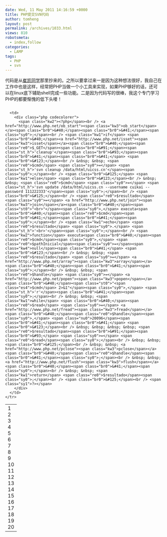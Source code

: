 ```yaml
---
date: Wed, 11 May 2011 14:16:59 +0000
title: PHP提交SVN代码
author: tomheng
layout: post
permalink: /archives/1033.html
views: 810
robotsmeta:
  - index,follow
categories:
  - LAMP
tags:
  - PHP
  - svn
---
```

代码是从[崔凯同学][1]那里抄来的。之所以要拿过来一是因为这种想法很好，我自己在工作中也是这样，经常把PHP当做一个小工具来实现，如果PHP够好的话，还可以在linux底下辅助shell完成一些功能。二是因为代码写的很棒，我这个专门学习PHP的都要惭愧的低下头喽！

<div class="codecolorer-container php blackboard" style="overflow:auto;white-space:nowrap;">
  <table cellspacing="0" cellpadding="0">
    <tr>
      <td class="line-numbers">
        <div>
          1<br />2<br />3<br />4<br />5<br />6<br />7<br />8<br />9<br />10<br />11<br />12<br />13<br />14<br />15<br />16<br />17<br />18<br />19<br />20<br />
        </div>
      </td>
      
      <td>
        <div class="php codecolorer">
          <span class="kw2"><?php</span><br /> <a href="http://www.php.net/ob_start"><span class="kw3">ob_start</span></a><span class="br0">&#40;</span><span class="br0">&#41;</span><span class="sy0">;</span><br /> <span class="kw1">if</span> <span class="br0">&#40;</span><a href="http://www.php.net/isset"><span class="kw3">isset</span></a><span class="br0">&#40;</span><span class="re0">$_GET</span><span class="br0">&#91;</span><span class="st_h">'cleanup'</span><span class="br0">&#93;</span><span class="br0">&#41;</span><span class="br0">&#41;</span> <span class="br0">&#123;</span><br /> &nbsp; &nbsp; <span class="re0">$cmd</span> <span class="sy0">=</span> <span class="st_h">'svn cleanup /data/html/uicss.cn'</span><span class="sy0">;</span><br /> <span class="br0">&#125;</span> <span class="kw1">else</span> <span class="br0">&#123;</span><br /> &nbsp; &nbsp; <span class="re0">$cmd</span> <span class="sy0">=</span> <span class="st_h">'svn update /data/html/uicss.cn --username cuikai --password 111222333'</span><span class="sy0">;</span><br /> <span class="br0">&#125;</span><br /> <span class="re0">$resultado</span> <span class="sy0">=</span> <a href="http://www.php.net/join"><span class="kw3">join</span></a><span class="br0">&#40;</span><span class="st0">"<br>"</span><span class="sy0">,</span> executa<span class="br0">&#40;</span><span class="re0">$cmd</span><span class="br0">&#41;</span><span class="br0">&#41;</span><span class="sy0">;</span><br /> <span class="kw1">echo</span> <span class="re0">$resultado</span> <span class="sy0">.</span> <span class="st_h">'<br>'</span><span class="sy0">;</span><br /> <span class="kw2">function</span> executa<span class="br0">&#40;</span><span class="re0">$cmd</span><span class="sy0">,</span> <span class="re0">$pathInicial</span><span class="sy0">=</span><span class="kw4">null</span><span class="br0">&#41;</span> <span class="br0">&#123;</span><br /> &nbsp; &nbsp; <span class="re0">$resultado</span> <span class="sy0">=</span> <a href="http://www.php.net/array"><span class="kw3">array</span></a><span class="br0">&#40;</span><span class="br0">&#41;</span><span class="sy0">;</span><br /> &nbsp; &nbsp; <span class="re0">$handle</span> <span class="sy0">=</span> <a href="http://www.php.net/popen"><span class="kw3">popen</span></a><span class="br0">&#40;</span><span class="st0">"<span class="es4">$cmd</span> 2>&1"</span><span class="sy0">,</span> <span class="st_h">'r'</span><span class="br0">&#41;</span><span class="sy0">;</span><br /> &nbsp; &nbsp; <span class="kw1">while</span> <span class="br0">&#40;</span><span class="re0">$read</span> <span class="sy0">=</span> <a href="http://www.php.net/fread"><span class="kw3">fread</span></a><span class="br0">&#40;</span><span class="re0">$handle</span><span class="sy0">,</span> <span class="nu0">20096</span><span class="br0">&#41;</span><span class="br0">&#41;</span> <span class="br0">&#123;</span><br /> &nbsp; &nbsp; &nbsp; &nbsp; <span class="re0">$resultado</span><span class="br0">&#91;</span><span class="br0">&#93;</span> <span class="sy0">=</span> <span class="re0">$read</span><span class="sy0">;</span><br /> &nbsp; &nbsp; <span class="br0">&#125;</span><br /> &nbsp; &nbsp; <a href="http://www.php.net/pclose"><span class="kw3">pclose</span></a><span class="br0">&#40;</span><span class="re0">$handle</span><span class="br0">&#41;</span><span class="sy0">;</span><br /> &nbsp; &nbsp; <a href="http://www.php.net/flush"><span class="kw3">flush</span></a><span class="br0">&#40;</span><span class="br0">&#41;</span><span class="sy0">;</span><br /> &nbsp; &nbsp; <span class="kw1">return</span> <span class="re0">$resultado</span><span class="sy0">;</span><br /> <span class="br0">&#125;</span><br /> <span class="sy1">?></span>
        </div>
      </td>
    </tr>
  </table>
</div>

 [1]: http://uicss.cn/working-efficiency/
